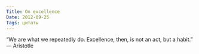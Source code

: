```yaml
---
Title: On excellence
Date: 2012-09-25
Tags: цитаты
---
```


<div class="text">“We are what we repeatedly do. Excellence, then, is not an act, but a habit.” — Aristotle</div>